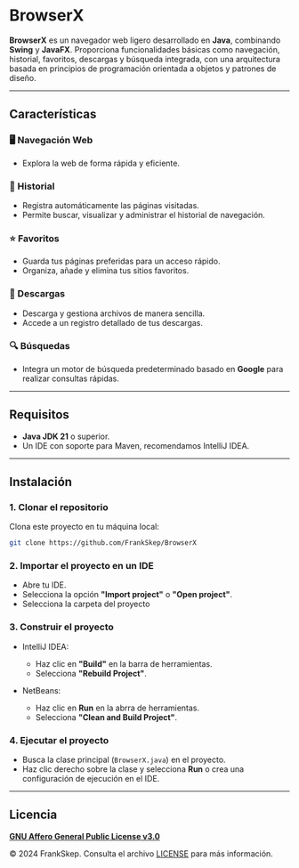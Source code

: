 # **BrowserX**

**BrowserX** es un navegador web ligero desarrollado en **Java**, combinando **Swing** y **JavaFX**. Proporciona funcionalidades básicas como navegación, historial, favoritos, descargas y búsqueda integrada, con una arquitectura basada en principios de programación orientada a objetos y patrones de diseño.

---

## **Características**

### 🖥️ Navegación Web
- Explora la web de forma rápida y eficiente.

### 📜 Historial
- Registra automáticamente las páginas visitadas.
- Permite buscar, visualizar y administrar el historial de navegación.

### ⭐ Favoritos
- Guarda tus páginas preferidas para un acceso rápido.
- Organiza, añade y elimina tus sitios favoritos.

### 📂 Descargas
- Descarga y gestiona archivos de manera sencilla.
- Accede a un registro detallado de tus descargas.

### 🔍 Búsquedas
- Integra un motor de búsqueda predeterminado basado en **Google** para realizar consultas rápidas.

---

## **Requisitos**

- **Java JDK 21** o superior.
- Un IDE con soporte para Maven, recomendamos IntelliJ IDEA.

---

## **Instalación**

### 1. Clonar el repositorio
Clona este proyecto en tu máquina local:
```bash  
git clone https://github.com/FrankSkep/BrowserX
```  

### 2. Importar el proyecto en un IDE
- Abre tu IDE.
- Selecciona la opción **"Import project"** o **"Open project"**.
- Selecciona la carpeta del proyecto

### 3. Construir el proyecto

- IntelliJ IDEA: 
  - Haz clic en **"Build"** en la barra de herramientas.
  - Selecciona **"Rebuild Project"**.

- NetBeans:
  - Haz clic en **Run** en la abrra de herramientas.
  - Selecciona **"Clean and Build Project"**.

### 4. Ejecutar el proyecto
- Busca la clase principal (`BrowserX.java`) en el proyecto.
- Haz clic derecho sobre la clase y selecciona **Run** o crea una configuración de ejecución en el IDE.

---

## **Licencia**

**[GNU Affero General Public License v3.0](https://www.gnu.org/licenses/agpl-3.0.html)**

© 2024 FrankSkep. Consulta el archivo [LICENSE](LICENSE) para más información.  